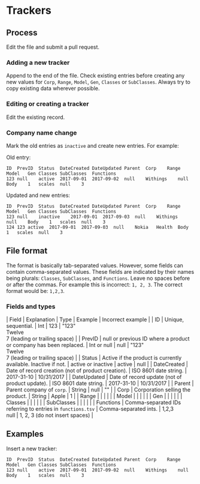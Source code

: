 # Trackers

## Process

Edit the file and submit a pull request.


### Adding a new tracker

Append to the end of the file. Check existing entries before creating any new values for `Corp`, `Range`, `Model`, `Gen`, `Classes` or `SubClasses`. Always try to copy existing data wherever possible.


### Editing or creating a tracker

Edit the existing record.


### Company name change

Mark the old entries as `inactive` and create new entries. For example:

Old entry:

```
ID	PrevID	Status	DateCreated	DateUpdated	Parent	Corp	Range	Model	Gen	Classes	SubClasses	Functions
123	null	active	2017-09-01	2017-09-02	null	Withings	null	Body	1	scales	null	3
```

Updated and new entries:

```
ID	PrevID	Status	DateCreated	DateUpdated	Parent	Corp	Range	Model	Gen	Classes	SubClasses	Functions
123	null	inactive	2017-09-01	2017-09-03	null	Withings	null	Body	1	scales	null	3
124	123	active	2017-09-01	2017-09-03	null	Nokia	Health	Body	1	scales	null	3
```


## File format

The format is basically tab-separated values. However, some fields can contain comma-separated values. These fields are indicated by their names being plurals: `Classes`, `SubClasses`, and `Functions`. Leave no spaces before or after the commas. For example this is incorrect: `1, 2, 3`. The correct format would be: `1,2,3`.


### Fields and types


| Field  | Explanation | Type | Example | Incorrect example |
| ID     | Unique, sequential. | Int  | 123     | "123"<br>Twelve<br> 7 (leading or trailing space) |
| PrevID | null or previous ID where a product or company has been replaced. | Int or null  | null | "123"<br>Twelve<br> 7 (leading or trailing space) |
| Status | Active if the product is currently available. Inactive if not. | active or inactive | active | null |
| DateCreated | Date of record creation (not of product creation). | ISO 8601 date string. | 2017-31-10 | 10/31/2017 |
| DateUpdated | Date of record update (not of product update). | ISO 8601 date string. | 2017-31-10 | 10/31/2017 |
| Parent | Parent company of `corp`. | String | null | "" |
| Corp | Corporation selling the product. | String | Apple | 1 |
| Range |  |  |  |  |
| Model |  |  |  |  |
| Gen |  |  |  |  |
| Classes |  |  |  |  |
| SubClasses |  |  |  |  |
| Functions | Comma-separated IDs referring to entries in `functions.tsv` | Comma-separated ints. | 1,2,3<br>null | 1, 2, 3 (do not insert spaces) |



## Examples

Insert a new tracker:

```
ID	PrevID	Status	DateCreated	DateUpdated	Parent	Corp	Range	Model	Gen	Classes	SubClasses	Functions
123	null	active	2017-09-01	2017-09-02	null	Withings	null	Body	1	scales	null	3
```

